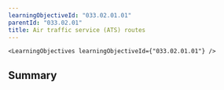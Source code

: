 ```yaml
---
learningObjectiveId: "033.02.01.01"
parentId: "033.02.01"
title: Air traffic service (ATS) routes
---
```


```tsx eval
<LearningObjectives learningObjectiveId={"033.02.01.01"} />
```

## Summary
